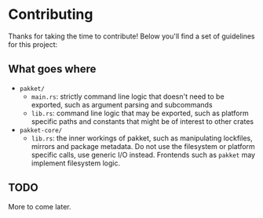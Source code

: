 # Contributing

Thanks for taking the time to contribute! Below you'll find a set of guidelines for this project:

## What goes where

- `pakket/`
    - `main.rs`: strictly command line logic that doesn't need to be exported, such as argument parsing and subcommands
    - `lib.rs`: command line logic that may be exported, such as platform specific paths and constants that might be of interest to other crates
- `pakket-core/`
    - `lib.rs`: the inner workings of pakket, such as manipulating lockfiles, mirrors and package metadata. Do not use the filesystem or platform specific calls, use generic I/O instead. Frontends such as `pakket` may implement filesystem logic.

## TODO

More to come later.
